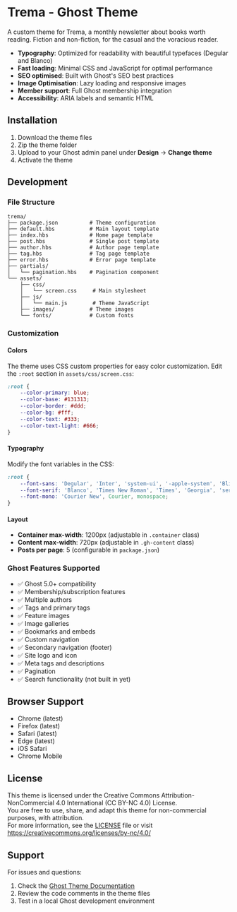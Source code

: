 # Trema - Ghost Theme

A custom theme for Trema, a monthly newsletter about books worth reading. Fiction and non-fiction, for the casual and the voracious reader.

- **Typography**: Optimized for readability with beautiful typefaces (Degular and Blanco)
- **Fast loading**: Minimal CSS and JavaScript for optimal performance
- **SEO optimised**: Built with Ghost's SEO best practices
- **Image Optimisation**: Lazy loading and responsive images
- **Member support**: Full Ghost membership integration
- **Accessibility**: ARIA labels and semantic HTML

## Installation

1. Download the theme files
2. Zip the theme folder
3. Upload to your Ghost admin panel under **Design** → **Change theme**
4. Activate the theme

## Development

### File Structure

```
trema/
├── package.json          # Theme configuration
├── default.hbs           # Main layout template
├── index.hbs             # Home page template
├── post.hbs              # Single post template
├── author.hbs            # Author page template
├── tag.hbs               # Tag page template
├── error.hbs             # Error page template
├── partials/
│   └── pagination.hbs    # Pagination component
└── assets/
    ├── css/
    │   └── screen.css     # Main stylesheet
    ├── js/
    │   └── main.js        # Theme JavaScript
    ├── images/           # Theme images
    └── fonts/            # Custom fonts
```

### Customization

#### Colors

The theme uses CSS custom properties for easy color customization. Edit the `:root` section in `assets/css/screen.css`:

```css
:root {
    --color-primary: blue;
    --color-base: #131313;
    --color-border: #ddd;
    --color-bg: #fff;
    --color-text: #333;
    --color-text-light: #666;
}
```

#### Typography

Modify the font variables in the CSS:

```css
:root {
    --font-sans: 'Degular', 'Inter', 'system-ui', '-apple-system', 'BlinkMacSystemFont', 'Segoe UI', 'Roboto', 'Helvetica Neue', 'Arial', 'sans-serif';
    --font-serif: 'Blanco', 'Times New Roman', 'Times', 'Georgia', 'serif';
    --font-mono: 'Courier New', Courier, monospace;
}
```

#### Layout

- **Container max-width**: 1200px (adjustable in `.container` class)
- **Content max-width**: 720px (adjustable in `.gh-content` class)
- **Posts per page**: 5 (configurable in `package.json`)

### Ghost Features Supported

- ✅ Ghost 5.0+ compatibility
- ✅ Membership/subscription features
- ✅ Multiple authors
- ✅ Tags and primary tags
- ✅ Feature images
- ✅ Image galleries
- ✅ Bookmarks and embeds
- ✅ Custom navigation
- ✅ Secondary navigation (footer)
- ✅ Site logo and icon
- ✅ Meta tags and descriptions
- ✅ Pagination
- ✅ Search functionality (not built in yet)

## Browser Support

- Chrome (latest)
- Firefox (latest)
- Safari (latest)
- Edge (latest)
- iOS Safari
- Chrome Mobile

## License

This theme is licensed under the Creative Commons Attribution-NonCommercial 4.0 International (CC BY-NC 4.0) License.  
You are free to use, share, and adapt this theme for non-commercial purposes, with attribution.  
For more information, see the [LICENSE](LICENSE) file or visit https://creativecommons.org/licenses/by-nc/4.0/

## Support

For issues and questions:
1. Check the [Ghost Theme Documentation](https://ghost.org/docs/themes/)
2. Review the code comments in the theme files
3. Test in a local Ghost development environment


